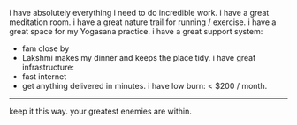 i have absolutely everything i need to do incredible work.
i have a great meditation room.
i have a great nature trail for running / exercise.
i have a great space for my Yogasana practice.
i have a great support system: 
- fam close by
- Lakshmi makes my dinner and keeps the place tidy.
i have great infrastructure:
- fast internet
- get anything delivered in minutes.
i have low burn: < $200 / month.

---

keep it this way.
your greatest enemies are within.
